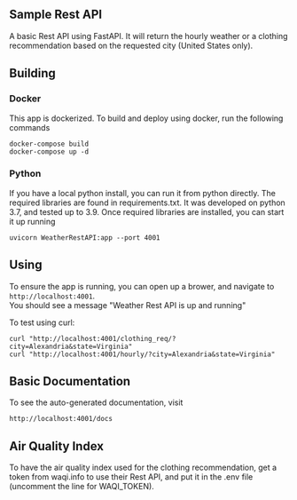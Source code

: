## Sample Rest API 

A basic Rest API using FastAPI.  It will return the hourly weather or a clothing recommendation
 based on the requested city (United States only).

## Building

### Docker
This app is dockerized. To build and deploy using docker, run the following commands  

```
docker-compose build
docker-compose up -d
``` 

### Python

If you have a local python install, you can run it from python directly.  The required libraries are found in 
requirements.txt. It was developed on python 3.7, and tested up to 3.9. 
Once required libraries are installed, you can start it up running

```
uvicorn WeatherRestAPI:app --port 4001
```

## Using

To ensure the app is running, you can open up a brower, and navigate to `http://localhost:4001`.  
You should see a message "Weather Rest API is up and running"

To test using curl:

```
curl "http://localhost:4001/clothing_req/?city=Alexandria&state=Virginia"
curl "http://localhost:4001/hourly/?city=Alexandria&state=Virginia"
```

## Basic Documentation

To see the auto-generated documentation, visit

```http://localhost:4001/docs```

## Air Quality Index

To have the air quality index used for the clothing recommendation, get a token from waqi.info to use their 
Rest API, and put it in the .env file (uncomment the line for WAQI_TOKEN).
